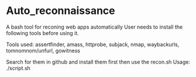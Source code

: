 # Auto_reconnaissance
A bash tool for reconing web apps automatically
User needs to install the following tools before using it.

Tools used:
assertfinder,
amass,
httprobe,
subjack,
nmap,
waybackurls,
tomnomnom/unfurl,
gowitness

Search for them in github and install them first then use the recon.sh
Usage: ./script.sh <Domain you want to do reconnaissance on>
